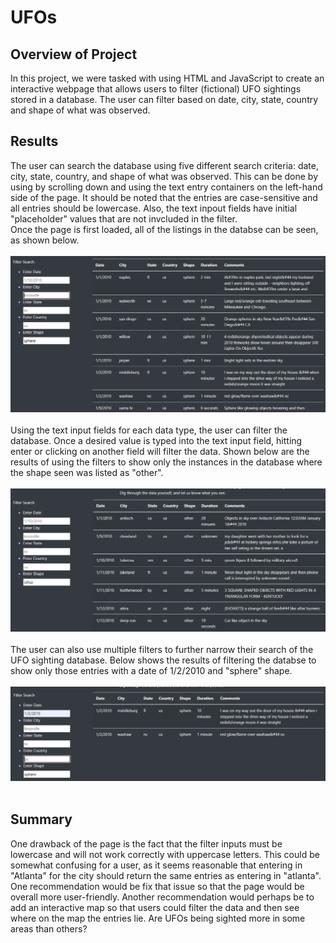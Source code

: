 # UFOs
## Overview of Project
In this project, we were tasked with using HTML and JavaScript to create an interactive webpage that allows users to filter (fictional) UFO sightings stored in a database. The user can filter based on date, city, state, country and shape of what was observed. <br/>

## Results
The user can search the database using five different search criteria: date, city, state, country, and shape of what was observed.  This can be done by using by scrolling down and using the text entry containers on the left-hand side of the page. It should be noted that the entries are case-sensitive and all entries should be lowercase. Also, the text inpout fields have initial "placeholder" values that are not invcluded in the filter. <br/>
Once the page is first loaded, all of the listings in the databse can be seen, as shown below.<br/>
<br/>
![](./page%20images/noFilter.PNG) <br/>
<br/>
Using the text input fields for each data type, the user can filter the database.  Once a desired value is typed into the text input field, hitting enter or clicking on another field will filter the data. Shown below are the results of using the filters to show only the instances in the database where the shape seen was listed as "other".<br/>
<br/>
![](.//page%20images//otherFilter.PNG) <br/>
<br/>
The user can also use multiple filters to further narrow their search of the UFO sighting database. Below shows the results of filtering the databse to show only those entries with a date of 1/2/2010 and "sphere" shape.<br/>
<br/>
![](.//page%20images//dateShapeFilter.PNG) <br/>
<br/>
## Summary
One drawback of the page is the fact that the filter inputs must be lowercase and will not work correctly with uppercase letters. This could be somewhat confusing for a user, as it seems reasonable that entering in "Atlanta" for the city should return the same entries as entering in "atlanta". One recommendation would be fix that issue so that the page would be overall more user-friendly. Another recommendation would perhaps be to add an interactive map so that users could filter the data and then see where on the map the entries lie. Are UFOs being sighted more in some areas than others?
